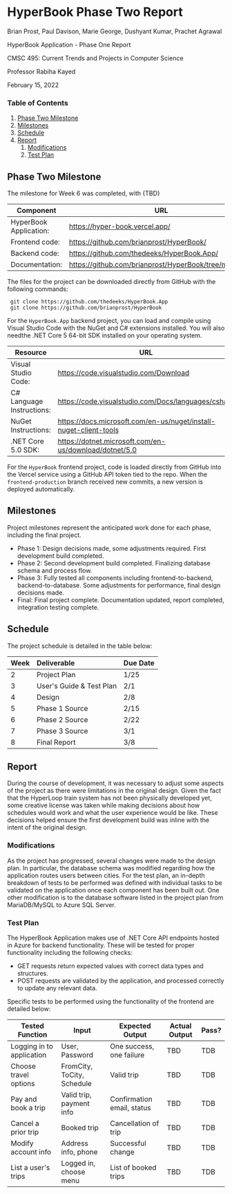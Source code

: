 
# HyperBook Phase Two Report

Brian Prost, Paul Davison, Marie George, Dushyant Kumar, Prachet Agrawal

HyperBook Application - Phase One Report

CMSC 495: Current Trends and Projects in Computer Science

Professor Rabiha Kayed

February 15, 2022


### Table of Contents

1. [Phase Two Milestone](#phase-two-milestone)
2. [Milestones](#milestones)
3. [Schedule](#schedule)
4. [Report](#report)
    1. [Modifications](#modifications)
    2. [Test Plan](#test-plan)

## Phase Two Milestone

The milestone for Week 6 was completed, with {TBD}

| Component | URL |
|-------------|-------------|
| HyperBook Application: |  https://hyper-book.vercel.app/ |
| Frontend code: | https://github.com/brianprost/HyperBook/ |
| Backend code: | https://github.com/thedeeks/HyperBook.App/ |
| Documentation: | https://github.com/brianprost/HyperBook/tree/main/plan |

The files for the project can be downloaded directly from GitHub with the following commands:

```
 git clone https://github.com/thedeeks/HyperBook.App
 git clone https://github.com/brianprost/HyperBook
```

For the `HyperBook.App` backend project, you can load and compile using Visual Studio Code with the NuGet and C# extensions installed. You will also needthe .NET Core 5 64-bit SDK installed on your operating system.

| Resource | URL |
|-------------|-------------|
| Visual Studio Code: | https://code.visualstudio.com/Download |
| C# Language Instructions: | https://code.visualstudio.com/Docs/languages/csharp |
| NuGet Instructions: | https://docs.microsoft.com/en-us/nuget/install-nuget-client-tools |
| .NET Core 5.0 SDK: | https://dotnet.microsoft.com/en-us/download/dotnet/5.0 |

For the `HyperBook` frontend project, code is loaded directly from GitHub into the Vercel service using a GitHub API token tied to the repo. When the `frontend-production` branch received new commits, a new version is deployed automatically.

## Milestones

Project milestones represent the anticipated work done for each phase, including the final project.

- Phase 1: Design decisions made, some adjustments required. First development build completed.
- Phase 2: Second development build completed.  Finalizing database schema and process flow.
- Phase 3: Fully tested all components including frontend-to-backend, backend-to-database.  Some adjustments for performance, final design decisions made.
- Final: Final project complete.  Documentation updated, report completed, integration testing complete.


## Schedule

The project schedule is detailed in the table below:

| Week | Deliverable | Due Date |
|:----|:----|:----|
| 2 | Project Plan | 1/25 |
| 3 | User's Guide & Test Plan | 2/1 |
| 4 | Design | 2/8 |
| 5 | Phase 1 Source | 2/15 |
| 6 | Phase 2 Source | 2/22 |
| 7 | Phase 3 Source | 3/1 |
| 8 | Final Report | 3/8 |


## Report

During the course of development, it was necessary to adjust some aspects of the project as there were limitations in the original design.  Given the fact that the HyperLoop train system has not been physically developed yet, some creative license was taken while making decisions about how schedules would work and what the user experience would be like.  These decisions helped ensure the first development build was inline with the intent of the original design.


### Modifications

As the project has progressed, several changes were made to the design plan.  In particular, the database schema was modified regarding how the application routes users between cities.  For the test plan, an in-depth breakdown of tests to be performed was defined with individual tasks to be validated on the application once each component has been built out.  One other modification is to the database software listed in the project plan from MariaDB/MySQL to Azure SQL Server.

### Test Plan

The HyperBook Application makes use of .NET Core API endpoints hosted in Azure for backend functionality.  These will be tested for proper functionality including the following checks:

- GET requests return expected values with correct data types and structures.
- POST requests are validated by the application, and processed correctly to update any relevant data.

Specific tests to be performed using the functionality of the frontend are detailed below:

| Tested Function           | Input                      | Expected Output            | Actual Output | Pass? |
|---------------------------|----------------------------|----------------------------|---------------|-------|
| Logging in to application | User, Password             | One success, one failure   | TBD           |  TDB  |
| Choose travel options     | FromCity, ToCity, Schedule | Valid trip                 | TBD           |  TDB  |
| Pay and book a trip       | Valid trip, payment info   | Confirmation email, status | TBD           |  TDB  |
| Cancel a prior trip       | Booked trip                | Cancellation of trip       | TBD           |  TDB  |
| Modify account info       | Address info, phone        | Successful change          | TBD           |  TDB  |
| List a user's trips       | Logged in, choose menu     | List of booked trips       | TBD           |  TDB  |
